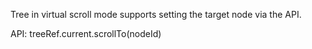 Tree in virtual scroll mode supports setting the target node via the API.

API: treeRef.current.scrollTo(nodeId)
